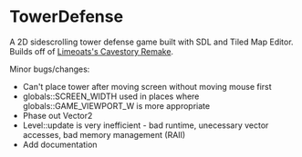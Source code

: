 # TowerDefense

A 2D sidescrolling tower defense game built with SDL and Tiled Map Editor. Builds off of [Limeoats's Cavestory Remake](https://github.com/Limeoats/cavestory-development).

Minor bugs/changes:    
- Can't place tower after moving screen without moving mouse first
- globals::SCREEN_WIDTH used in places where globals::GAME_VIEWPORT_W is more appropriate  
- Phase out Vector2  
- Level::update is very inefficient - bad runtime, unecessary vector accesses, bad memory management (RAII)
- Add documentation  
